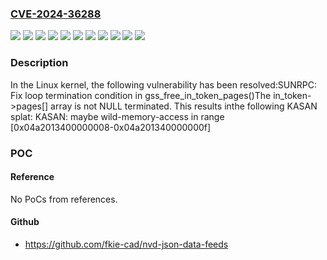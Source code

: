 ### [CVE-2024-36288](https://cve.mitre.org/cgi-bin/cvename.cgi?name=CVE-2024-36288)
![](https://img.shields.io/static/v1?label=Product&message=Linux&color=blue)
![](https://img.shields.io/static/v1?label=Version&message=4420b73c7f26fd5fcb37bbce5313dd356ef1b3ca%20&color=brightgreen)
![](https://img.shields.io/static/v1?label=Version&message=6.9.3%20&color=brightgreen)
![](https://img.shields.io/static/v1?label=Version&message=8ca148915670a2921afcc255af9e1dc80f37b052%20&color=brightgreen)
![](https://img.shields.io/static/v1?label=Version&message=a3c1afd5d7ad59e34a275d80c428952f83c8c1f0%20&color=brightgreen)
![](https://img.shields.io/static/v1?label=Version&message=ab8466d4e26806a4ae82c282762c4545eecf45ef%20&color=brightgreen)
![](https://img.shields.io/static/v1?label=Version&message=bafa6b4d95d97877baa61883ff90f7e374427fae%20&color=brightgreen)
![](https://img.shields.io/static/v1?label=Version&message=c1d8c429e4d2ce85ec5c92cf71cb419baf75c56f%20&color=brightgreen)
![](https://img.shields.io/static/v1?label=Version&message=f148a95f68c66c1b097391b68e153d5a46f0e780%20&color=brightgreen)
![](https://img.shields.io/static/v1?label=Version&message=fe0b474974fee7af1df286e0edd5a1460c811865%20&color=brightgreen)
![](https://img.shields.io/static/v1?label=Vulnerability&message=n%2Fa&color=blue)

### Description

In the Linux kernel, the following vulnerability has been resolved:SUNRPC: Fix loop termination condition in gss_free_in_token_pages()The in_token->pages[] array is not NULL terminated. This results inthe following KASAN splat:  KASAN: maybe wild-memory-access in range [0x04a2013400000008-0x04a201340000000f]

### POC

#### Reference
No PoCs from references.

#### Github
- https://github.com/fkie-cad/nvd-json-data-feeds

